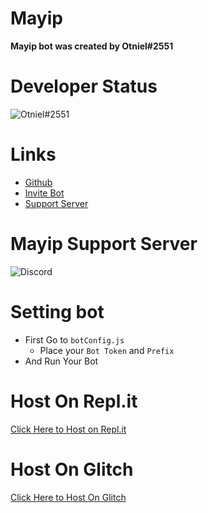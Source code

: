 # Mayip
**Mayip bot was created by Otniel#2551**

# Developer Status
![Otniel#2551](https://discord.c99.nl/widget/theme-3/778802442942677064.png)

# Links
- [Github](https://github.com/OT2Otniel/)
- [Invite Bot](https://discord.com/api/oauth2/authorize?client_id=805034490611236885&permissions=388288&scope=bot)
- [Support Server](https://discord.gg/UkRXaJFndd)

# Mayip Support Server
![Discord](https://img.shields.io/discord/798383473550950431?color=red&label=Discord&logo=discord&logoColor=blue&style=for-the-badge)

# Setting bot
- First Go to ```botConfig.js```
    - Place your `Bot Token` and `Prefix`
- And Run Your Bot

# Host On Repl.it
[Click Here to Host on Repl.it](https://repl.it/github/OT2Otniel/MayipBot)
# Host On Glitch 
[Click Here to Host On Glitch](https://glitch.com/edit/#!/import/git?url=https://github.com/OT2Otniel/MayipBot/)
